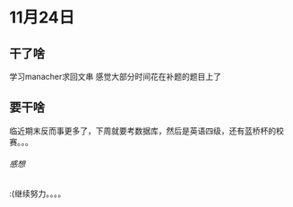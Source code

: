 # 11月24日
## 干了啥
学习manacher求回文串
感觉大部分时间花在补题的题目上了
## 要干啥
临近期末反而事更多了，下周就要考数据库，然后是英语四级，还有蓝桥杯的校赛。。。
###### 感想 
:(继续努力。。。。
